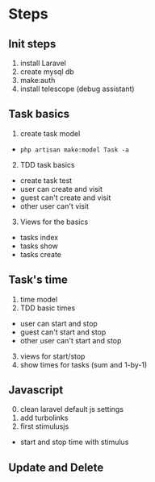 # Steps

## Init steps
1. install Laravel
2. create mysql db
3. make:auth
4. install telescope (debug assistant)

## Task basics
1. create task model
  - `php artisan make:model Task -a`
2. TDD task basics
  - create task test
  - user can create and visit
  - guest can't create and visit
  - other user can't visit
3. Views for the basics
  - tasks index
  - tasks show
  - tasks create

## Task's time
1. time model
2. TDD basic times
  - user can start and stop
  - guest can't start and stop
  - other user can't start and stop
3. views for start/stop
4. show times for tasks (sum and 1-by-1)

## Javascript
0. clean laravel default js settings
1. add turbolinks
2. first stimulusjs
  - start and stop time with stimulus

## Update and Delete
